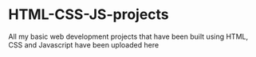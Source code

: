 # HTML-CSS-JS-projects
All my basic web development projects that have been built using HTML, CSS and Javascript have been uploaded here
